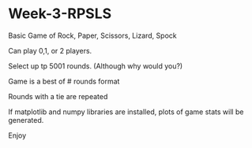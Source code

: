 # Week-3-RPSLS

Basic Game of Rock, Paper, Scissors, Lizard, Spock

Can play 0,1, or 2 players.

Select up tp 5001 rounds. (Although why would you?)

Game is a best of # rounds format

Rounds with a tie are repeated

If matplotlib and numpy libraries are installed, plots of game stats will be generated.

Enjoy